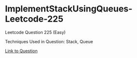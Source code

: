 # ImplementStackUsingQueues-Leetcode-225

Leetcode Question 225 (Easy)

Techniques Used in Question:
Stack, Queue

[Link to Question](https://leetcode.com/problems/implement-stack-using-queues/)
